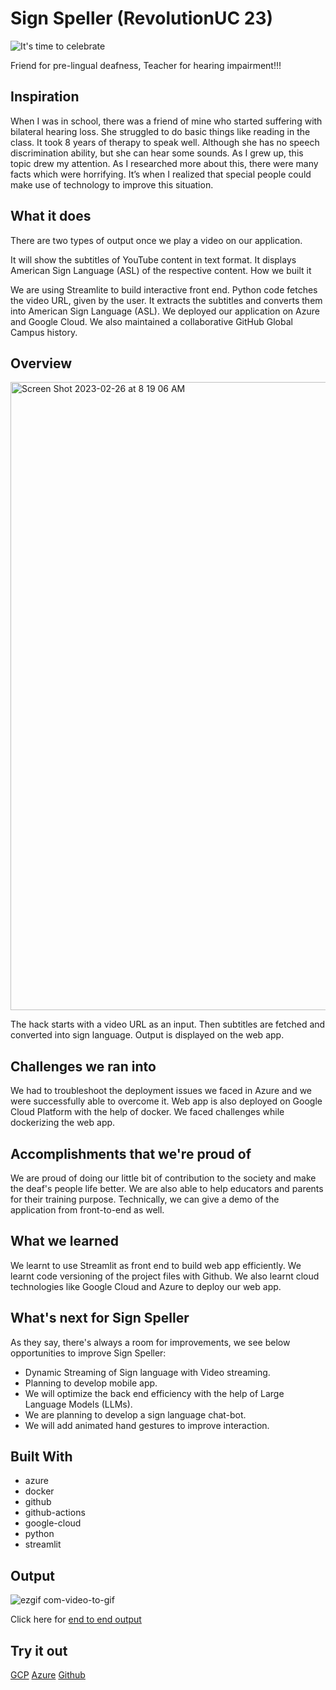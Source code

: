 # Sign Speller (RevolutionUC 23)

![It's time to celebrate](https://user-images.githubusercontent.com/30887274/221422906-1eb58a86-e73f-4ecd-98e8-ca58166f8d45.png)

Friend for pre-lingual deafness, Teacher for hearing impairment!!!

## Inspiration

When I was in school, there was a friend of mine who started suffering with bilateral hearing loss. She struggled to do basic things like reading in the class. It took 8 years of therapy to speak well. Although she has no speech discrimination ability, but she can hear some sounds. As I grew up, this topic drew my attention. As I researched more about this, there were many facts which were horrifying. It’s when I realized that special people could make use of technology to improve this situation.

## What it does

There are two types of output once we play a video on our application.

It will show the subtitles of YouTube content in text format.
It displays American Sign Language (ASL) of the respective content.
How we built it

We are using Streamlite to build interactive front end. Python code fetches the video URL, given by the user. It extracts the subtitles and converts them into American Sign Language (ASL). We deployed our application on Azure and Google Cloud. We also maintained a collaborative GitHub Global Campus history.

## Overview


<img width="1005" alt="Screen Shot 2023-02-26 at 8 19 06 AM" src="https://user-images.githubusercontent.com/30887274/221423006-06c3d054-ad12-48a8-991c-270ad45d10cc.png">

The hack starts with a video URL as an input. Then subtitles are fetched and converted into sign language. Output is displayed on the web app.

## Challenges we ran into

We had to troubleshoot the deployment issues we faced in Azure and we were successfully able to overcome it. Web app is also deployed on Google Cloud Platform with the help of docker. We faced challenges while dockerizing the web app.

## Accomplishments that we're proud of

We are proud of doing our little bit of contribution to the society and make the deaf's people life better. We are also able to help educators and parents for their training purpose. Technically, we can give a demo of the application from front-to-end as well.

## What we learned

We learnt to use Streamlit as front end to build web app efficiently. We learnt code versioning of the project files with Github. We also learnt cloud technologies like Google Cloud and Azure to deploy our web app.

## What's next for Sign Speller

As they say, there's always a room for improvements, we see below opportunities to improve Sign Speller:
* Dynamic Streaming of Sign language with Video streaming.
* Planning to develop mobile app.
* We will optimize the back end efficiency with the help of Large Language Models (LLMs).
* We are planning to develop a sign language chat-bot.
* We will add animated hand gestures to improve interaction.


## Built With
* azure
* docker
* github
* github-actions
* google-cloud
* python
* streamlit

## Output

![ezgif com-video-to-gif](https://user-images.githubusercontent.com/30887274/221423397-9d33b272-24a6-40ab-9325-8bc6ab80a403.gif)

Click here for [end to end output](https://youtu.be/thKNhYenD9o)

## Try it out
 [GCP](videotoaslapprun-f2c4xcgofq-ue.a.run.app)
 [Azure](signspeller.azurewebsites.net)
 [Github](https://github.com/sameeerjadhav/RevolutionUC.git)
